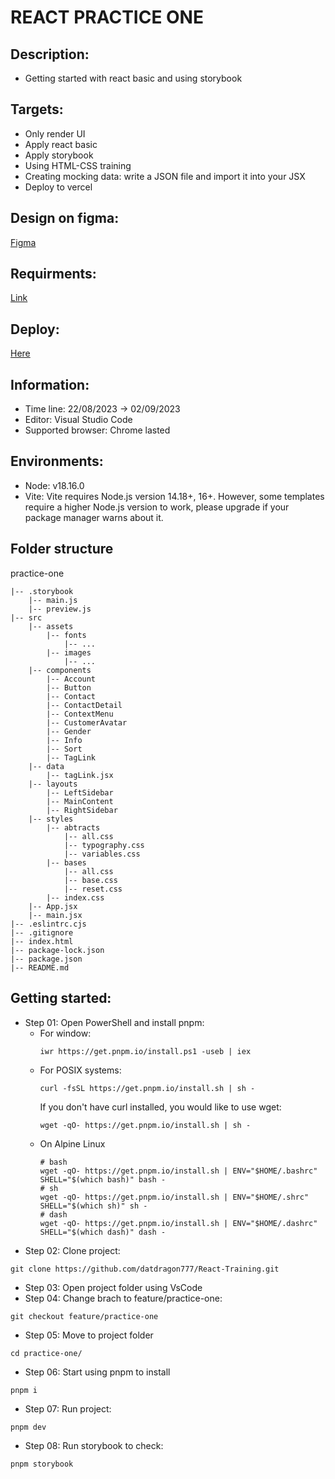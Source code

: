 # REACT PRACTICE ONE #

## Description: ##
- Getting started with react basic and using storybook

## Targets: ##
- Only render UI
- Apply react basic
- Apply storybook
- Using HTML-CSS training
- Creating mocking data: write a JSON file and import it into your JSX
- Deploy to vercel


## Design on figma: ##
[Figma](https://www.figma.com/file/G8rQ1mN8oQSyNX0AtO1pEn/Admin-Dashboard-UI-Kit-(Community)?node-id=807%3A12064&mode=dev)

## Requirments: ##
[Link](https://docs.google.com/document/d/1NKUkeOzYbv9VWXe4CGJbJI6IypWXaU60Llly4bPrGI0/edit?usp=sharing)

## Deploy: ##
[Here]()

## Information: ##
- Time line: 22/08/2023 -> 02/09/2023
- Editor: Visual Studio Code
- Supported browser: Chrome lasted

## Environments: ##
- Node: v18.16.0
- Vite: Vite requires Node.js version 14.18+, 16+. However, some templates require a higher Node.js version to work, please upgrade if your package manager warns about it.

## Folder structure ##
practice-one
~~~
|-- .storybook
    |-- main.js
    |-- preview.js
|-- src
    |-- assets
        |-- fonts
            |-- ...
        |-- images
            |-- ...
    |-- components
        |-- Account
        |-- Button
        |-- Contact
        |-- ContactDetail
        |-- ContextMenu
        |-- CustomerAvatar
        |-- Gender
        |-- Info
        |-- Sort
        |-- TagLink
    |-- data
        |-- tagLink.jsx
    |-- layouts
        |-- LeftSidebar
        |-- MainContent
        |-- RightSidebar
    |-- styles
        |-- abtracts
            |-- all.css
            |-- typography.css
            |-- variables.css
        |-- bases
            |-- all.css
            |-- base.css
            |-- reset.css
        |-- index.css
    |-- App.jsx
    |-- main.jsx
|-- .eslintrc.cjs
|-- .gitignore
|-- index.html
|-- package-lock.json
|-- package.json
|-- README.md
~~~

## Getting started:
- Step 01: Open PowerShell and install pnpm:
  - For window:
    ~~~
    iwr https://get.pnpm.io/install.ps1 -useb | iex
    ~~~
  - For POSIX systems:
    ~~~
    curl -fsSL https://get.pnpm.io/install.sh | sh -
    ~~~
    If you don't have curl installed, you would like to use wget:
    ~~~
    wget -qO- https://get.pnpm.io/install.sh | sh -
    ~~~
  - On Alpine Linux  
    ~~~
    # bash
    wget -qO- https://get.pnpm.io/install.sh | ENV="$HOME/.bashrc" SHELL="$(which bash)" bash -
    # sh
    wget -qO- https://get.pnpm.io/install.sh | ENV="$HOME/.shrc" SHELL="$(which sh)" sh -
    # dash
    wget -qO- https://get.pnpm.io/install.sh | ENV="$HOME/.dashrc" SHELL="$(which dash)" dash -
    ~~~
- Step 02: Clone project:
~~~
git clone https://github.com/datdragon777/React-Training.git
~~~
- Step 03: Open project folder using VsCode
- Step 04: Change brach to feature/practice-one:
~~~
git checkout feature/practice-one
~~~
- Step 05: Move to project folder
~~~
cd practice-one/
~~~
- Step 06: Start using pnpm to install
~~~
pnpm i
~~~
- Step 07: Run project:
~~~
pnpm dev
~~~
- Step 08: Run storybook to check:
~~~
pnpm storybook
~~~
